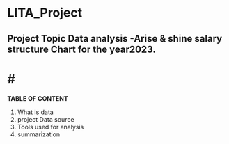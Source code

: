 # LITA_Project

Project Topic
**Data analysis**
-Arise & shine salary structure Chart for the year2023.
---
# # # 
**TABLE OF CONTENT**
1. What is data
2. project Data source
3. Tools used for analysis
4. summarization


